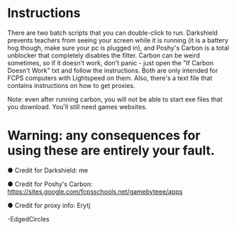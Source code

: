 # Instructions

There are two batch scripts that you can double-click to run. Darkshield prevents teachers from seeing your screen while it is running (it is a battery hog though, make sure your pc is plugged in), and Poshy's Carbon is a total unblocker that completely disables the filter. Carbon can be weird sometimes, so if it doesn't work, don't panic - just open the "If Carbon Doesn't Work" txt and follow the instructions. Both are only intended for FCPS computers with Lightspeed on them. Also, there's a text file that contains instructions on how to get proxies. 

Note: even after running carbon, you will not be able to start exe files that you download. You'll still need games websites.

# Warning: any consequences for using these are entirely your fault.

● Credit for Darkshield: me
                                          
● Credit for Poshy's Carbon: https://sites.google.com/fcpsschools.net/gamebyteee/apps

● Credit for proxy info: Erytj

-EdgedCircles
